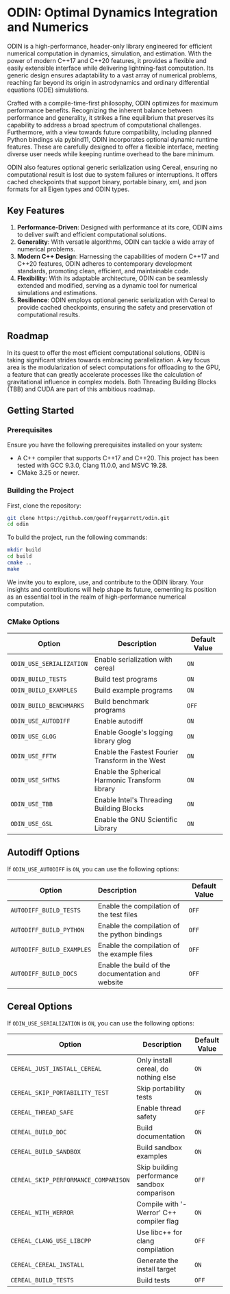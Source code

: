 # ODIN: Optimal Dynamics Integration and Numerics

ODIN is a high-performance, header-only library engineered for efficient
numerical computation in dynamics, simulation,
and estimation. With the power of modern C++17 and C++20 features, it
provides a flexible and easily extensible
interface while delivering lightning-fast computation. Its generic design
ensures adaptability to a vast array of
numerical problems, reaching far beyond its origin in astrodynamics and
ordinary differential equations (ODE)
simulations.

Crafted with a compile-time-first philosophy, ODIN optimizes for maximum
performance benefits. Recognizing the inherent
balance between performance and generality, it strikes a fine equilibrium
that preserves its capability to address a
broad spectrum of computational challenges. Furthermore, with a view
towards future compatibility, including planned
Python bindings via pybind11, ODIN incorporates optional dynamic runtime
features. These are carefully designed to offer
a flexible interface, meeting diverse user needs while keeping runtime
overhead to the bare minimum.

ODIN also features optional generic serialization using Cereal, ensuring no
computational result is lost due to system
failures or interruptions. It offers cached checkpoints that support
binary, portable binary, xml, and json formats for
all Eigen types and ODIN types.

## Key Features

1. **Performance-Driven**: Designed with performance at its core, ODIN aims
   to deliver swift and efficient computational
   solutions.
2. **Generality**: With versatile algorithms, ODIN can tackle a wide array
   of numerical problems.
3. **Modern C++ Design**: Harnessing the capabilities of modern C++17 and
   C++20 features, ODIN adheres to contemporary
   development standards, promoting clean, efficient, and maintainable
   code.
4. **Flexibility**: With its adaptable architecture, ODIN can be seamlessly
   extended and modified, serving as a dynamic
   tool for numerical simulations and estimations.
5. **Resilience**: ODIN employs optional generic serialization with Cereal
   to provide cached checkpoints, ensuring the
   safety and preservation of computational results.

## Roadmap

In its quest to offer the most efficient computational solutions, ODIN is
taking significant strides towards embracing
parallelization. A key focus area is the modularization of select
computations for offloading to the GPU, a feature that
can greatly accelerate processes like the calculation of gravitational
influence in complex models. Both Threading
Building Blocks (TBB) and CUDA are part of this ambitious roadmap.

## Getting Started

### Prerequisites

Ensure you have the following prerequisites installed on your system:

- A C++ compiler that supports C++17 and C++20. This project has been
  tested with GCC 9.3.0, Clang 11.0.0, and MSVC
  19.28.
- CMake 3.25 or newer.

### Building the Project

First, clone the repository:

```bash
git clone https://github.com/geoffreygarrett/odin.git
cd odin
````

To build the project, run the following commands:

```bash
mkdir build
cd build
cmake ..
make
```

We invite you to explore, use, and contribute to the ODIN library. Your
insights and contributions will help shape its
future, cementing its position as an essential tool in the realm of
high-performance numerical computation.

### CMake Options

| Option                   | Description                                      | Default Value |
|--------------------------|--------------------------------------------------|---------------|
| `ODIN_USE_SERIALIZATION` | Enable serialization with cereal                 | `ON`          |
| `ODIN_BUILD_TESTS      ` | Build test programs                              | `ON`          |
| `ODIN_BUILD_EXAMPLES   ` | Build example programs                           | `ON`          |
| `ODIN_BUILD_BENCHMARKS ` | Build benchmark programs                         | `OFF`         |
| `ODIN_USE_AUTODIFF     ` | Enable autodiff                                  | `ON`          |
| `ODIN_USE_GLOG         ` | Enable Google's logging library glog             | `ON`          |
| `ODIN_USE_FFTW         ` | Enable the Fastest Fourier Transform in the West | `ON`          |
| `ODIN_USE_SHTNS        ` | Enable the Spherical Harmonic Transform library  | `ON`          |
| `ODIN_USE_TBB          ` | Enable Intel's Threading Building Blocks         | `ON`          |
| `ODIN_USE_GSL          ` | Enable the GNU Scientific Library                | `ON`          |

## Autodiff Options

If `ODIN_USE_AUTODIFF` is `ON`, you can use the following options:

| Option                    | Description                                       | Default Value |
|---------------------------|:--------------------------------------------------|---------------|
| `AUTODIFF_BUILD_TESTS   ` | Enable the compilation of the test files          | `OFF`         |
| `AUTODIFF_BUILD_PYTHON  ` | Enable the compilation of the python bindings     | `OFF`         |
| `AUTODIFF_BUILD_EXAMPLES` | Enable the compilation of the example files       | `OFF`         |
| `AUTODIFF_BUILD_DOCS    ` | Enable the build of the documentation and website | `OFF`         |

## Cereal Options

If `ODIN_USE_SERIALIZATION` is `ON`, you can use the following options:

| Option                               | Description                                  | Default Value |
|--------------------------------------|----------------------------------------------|---------------|
| `CEREAL_JUST_INSTALL_CEREAL        ` | Only install cereal, do nothing else         | `ON`          |
| `CEREAL_SKIP_PORTABILITY_TEST      ` | Skip portability tests                       | `ON`          |
| `CEREAL_THREAD_SAFE                ` | Enable thread safety                         | `OFF`         |
| `CEREAL_BUILD_DOC                  ` | Build documentation                          | `ON`          |
| `CEREAL_BUILD_SANDBOX              ` | Build sandbox examples                       | `ON`          |
| `CEREAL_SKIP_PERFORMANCE_COMPARISON` | Skip building performance sandbox comparison | `OFF`         |
| `CEREAL_WITH_WERROR                ` | Compile with '-Werror' C++ compiler flag     | `ON`          |
| `CEREAL_CLANG_USE_LIBCPP           ` | Use libc++ for clang compilation             | `OFF`         |
| `CEREAL_CEREAL_INSTALL             ` | Generate the install target                  | `ON`          |
| `CEREAL_BUILD_TESTS                ` | Build tests                                  | `OFF`         |